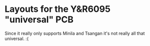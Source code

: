 # Layouts for the Y&R6095 "universal" PCB

Since it really only supports Minila and Tsangan it's not really all that universal. :(
